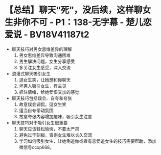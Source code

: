 # 【总结】聊天“死”，没后续，这样聊女生非你不可 - P1：138-无字幕 - 楚儿恋爱说 - BV18V41187t2

-   聊天技巧对男女思维差异的理解
    1.  男女思维差异导致沟通困难
    2.  男生解决问题，女生分享感受
    3.  多关注女生感受，深入交流
-   浪漫式聊天吸引女生
    1.  逗女生笑，让她想和你聊天
    2.  坏男人吸引女生，有主见
    3.  抓住情绪，给她爱恨交加的感觉
-   聊天技巧包括误会、自夸和夸张
    1.  故意误会调侃，逗女生笑
    2.  适当自夸带动氛围
    3.  故意夸张内容增加趣味，吸引女生注意
-   聊天技巧对于吸引女生很重要
    1.  聊天应该轻松愉快，不要太严肃
    2.  避免过于刻板，否则女生难以长久交流
    3.  学习如何吸引女生，让她倒追你或者有恋爱追女生的技巧需要帮助，添加微信号ccxp668。